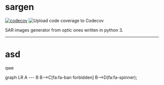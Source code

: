 # sargen 

[![codecov](https://codecov.io/gh/baterflyrity/sargen/branch/master/graph/badge.svg?token=S8US09OMDB)](undefined)
![Upload code coverage to Codecov](https://github.com/baterflyrity/sargen/workflows/Upload%20code%20coverage%20to%20Codecov/badge.svg)

SAR images generator from optic ones written in python 3.

---

<h1>asd</h1>
<p>qwe</p>
<script src="https://cdn.jsdelivr.net/npm/mermaid/dist/mermaid.min.js"></script>
<div class="mermaid">
     graph LR
      A --- B
      B-->C[fa:fa-ban forbidden]
      B-->D(fa:fa-spinner);
</div>
<script>mermaid.initialize({startOnLoad:true})</script>
